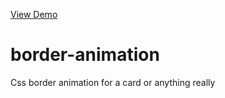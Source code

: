 [View Demo](https://bbodine1.github.io/border-animation/)

# border-animation
Css border animation for a card or anything really
